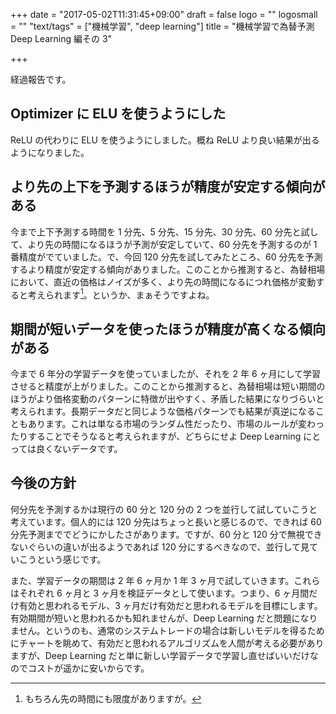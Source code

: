 +++
date = "2017-05-02T11:31:45+09:00"
draft = false
logo = ""
logosmall = ""
"text/tags" = ["機械学習", "deep learning"]
title = "機械学習で為替予測 Deep Learning 編その 3"

+++

経過報告です。

## Optimizer に ELU を使うようにした

ReLU の代わりに ELU を使うようにしました。概ね ReLU より良い結果が出るようになりました。

## より先の上下を予測するほうが精度が安定する傾向がある

今まで上下予測する時間を 1 分先、5 分先、15 分先、30 分先、60 分先と試して、より先の時間になるほうが予測が安定していて、60 分先を予測するのが 1 番精度がでていました。で、今回 120 分先を試してみたところ、60 分先を予測するより精度が安定する傾向がありました。このことから推測すると、為替相場において、直近の価格はノイズが多く、より先の時間になるにつれ価格が変動すると考えられます[^1]。というか、まぁそうですよね。

## 期間が短いデータを使ったほうが精度が高くなる傾向がある

今まで 6 年分の学習データを使っていましたが、それを 2 年 6 ヶ月にして学習させると精度が上がりました。このことから推測すると、為替相場は短い期間のほうがより価格変動のパターンに特徴が出やすく、矛盾した結果になりづらいと考えられます。長期データだと同じような価格パターンでも結果が真逆になることもあります。これは単なる市場のランダム性だったり、市場のルールが変わったりすることでそうなると考えられますが、どちらにせよ Deep Learning にとっては良くないデータです。

## 今後の方針

何分先を予測するかは現行の 60 分と 120 分の 2 つを並行して試していこうと考えています。個人的には 120 分先はちょっと長いと感じるので、できれば 60 分先予測まででどうにかしたさがあります。ですが、60 分と 120 分で無視できないぐらいの違いが出るようであれば 120 分にするべきなので、並行して見ていこうという感じです。

また、学習データの期間は 2 年 6 ヶ月か 1 年 3 ヶ月で試していきます。これらはそれぞれ 6 ヶ月と 3 ヶ月を検証データとして使います。つまり、6 ヶ月間だけ有効と思われるモデル、3 ヶ月だけ有効だと思われるモデルを目標にします。有効期間が短いと思われるかも知れませんが、Deep Learning だと問題になりません。というのも、通常のシステムトレードの場合は新しいモデルを得るためにチャートを眺めて、有効だと思われるアルゴリズムを人間が考える必要がありますが、Deep Learning だと単に新しい学習データで学習し直せばいいだけなのでコストが遥かに安いからです。

[^1]: もちろん先の時間にも限度がありますが。
